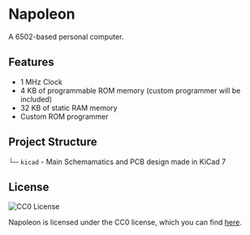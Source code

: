 # Napoleon

A 6502-based personal computer.

## Features

- 1 MHz Clock
- 4 KB of programmable ROM memory (custom programmer will be included)
- 32 KB of static RAM memory
- Custom ROM programmer

## Project Structure

└─ `kicad` - Main Schemamatics and PCB design made in KiCad 7

## License

![CC0 License](https://licensebuttons.net/p/zero/1.0/88x31.png)

Napoleon is licensed under the CC0 license, which you can find [here](LICENSE.md).
